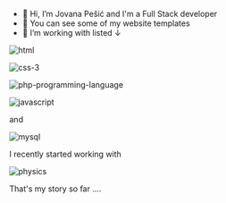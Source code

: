 - 👋 Hi, I’m Jovana Pešić and I'm a Full Stack developer
- 👀 You can see some of my website templates 
- 🌱 I’m working with listed ↓ 


<!---
joannaaldebaran/joannaaldebaran is a ✨ special ✨ repository because its `README.md` (this file) appears on your GitHub profile.
You can click the Preview link to take a look at your changes.
--->

![html](https://github.com/joannaaldebaran/joannaaldebaran/assets/76617384/f898defd-4bec-4e9b-9ecc-1614f6504e30)

![css-3](https://github.com/joannaaldebaran/joannaaldebaran/assets/76617384/4a2caf54-ea30-45d8-9e03-3ee1147a8069)


![php-programming-language](https://github.com/joannaaldebaran/joannaaldebaran/assets/76617384/4512089f-a0ca-4e75-b8c2-d9ee4d182f79)

![javascript](https://github.com/joannaaldebaran/joannaaldebaran/assets/76617384/2510059d-32e1-4edd-a065-00f085a444ba)

and 

![mysql](https://github.com/joannaaldebaran/joannaaldebaran/assets/76617384/df7e43c1-406c-4638-9162-95b888fc9713)




I recently started working with 

![physics](https://github.com/joannaaldebaran/joannaaldebaran/assets/76617384/b29485ce-8a39-450e-9f10-6011e40988dd)

That's my story so far .... 
